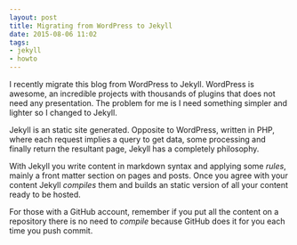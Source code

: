 ```yaml
---
layout: post
title: Migrating from WordPress to Jekyll
date: 2015-08-06 11:02
tags:
- jekyll
- howto
---
```


I recently migrate this blog from WordPress to Jekyll. WordPress is awesome, an incredible projects with thousands of plugins that does not need any presentation. The problem for me is I need something simpler and lighter so I changed to Jekyll.

Jekyll is an static site generated. Opposite to WordPress, written in PHP, where each request implies a query to get data, some processing and finally return the resultant page, Jekyll has a completely philosophy.

With Jekyll you write content in markdown syntax and applying some *rules*, mainly a front matter section on pages and posts. Once you agree with your content Jekyll *compiles* them and builds an static version of all your content ready to be hosted.

For those with a GitHub account, remember if you put all the content on a repository there is no need to *compile* because GitHub does it for you each time you push commit.